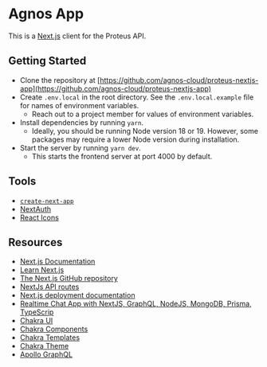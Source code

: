 # Agnos App

This is a [Next.js](https://nextjs.org/) client for the Proteus API.

## Getting Started

- Clone the repository at [https://github.com/agnos-cloud/proteus-nextjs-app](https://github.com/agnos-cloud/proteus-nextjs-app)
- Create `.env.local` in the root directory. See the `.env.local.example` file for names of environment variables.
  - Reach out to a project member for values of environment variables.
- Install dependencies by running `yarn`.
  - Ideally, you should be running Node version 18 or 19. However, some packages may require a lower Node version during installation.
- Start the server by running `yarn dev`.
  - This starts the frontend server at port 4000 by default.

## Tools

- [`create-next-app`](https://github.com/vercel/next.js/tree/canary/packages/create-next-app)
- [NextAuth](https://next-auth.js.org/)
- [React Icons](https://react-icons.github.io/react-icons)

## Resources

- [Next.js Documentation](https://nextjs.org/docs)
- [Learn Next.js](https://nextjs.org/learn)
- [The Next.js GitHub repository](https://github.com/vercel/next.js/)
- [NextJs API routes](https://nextjs.org/docs/api-routes/introduction)
- [Next.js deployment documentation](https://nextjs.org/docs/deployment)
- [Realtime Chat App with NextJS, GraphQL, NodeJS, MongoDB, Prisma, TypeScrip](https://www.youtube.com/watch?v=mj_Qe2jBYS4)
- [Chakra UI](https://chakra-ui.com/)
- [Chakra Components](https://chakra-ui.com/docs/components)
- [Chakra Templates](https://chakra-templates.dev/)
- [Chakra Theme](https://chakra-ui.com/docs/styled-system/theme)
- [Apollo GraphQL](https://www.apollographql.com/)

